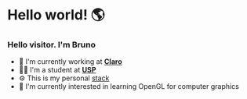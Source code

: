 # Hello world! 🌎

### Hello visitor. I'm Bruno

* 💼 I'm currently working at **[Claro](https://www.claro.com/)**
*  👨‍🎓 I'm a student at **[USP](https://www5.usp.br/)**
* ⚙️ This is my personal [stack](https://stackshare.io/milkyuser/my-stack)
* 🔭 I'm currently interested in learning OpenGL for computer graphics 
